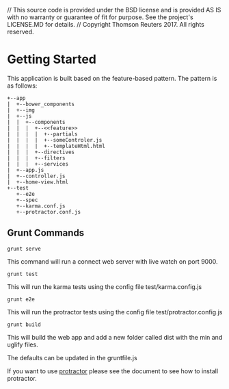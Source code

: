 // This source code is provided under the BSD license and is provided AS IS with no warranty or guarantee of fit for purpose.  See the project's LICENSE.MD for details.
// Copyright Thomson Reuters 2017. All rights reserved.

Getting Started
================
This application is built based on the feature-based pattern. The pattern is as follows:

	+--app
	|  +--bower_components
	|  +--img
    |  +--js
    |  |  +--components
    |  |  |  +--<<feature>>
    |  |  |  |  +--partials
    |  |  |  |  +--someControler.js
    |  |  |  |  +--templateHtml.html
	|  |  |  +--directives
	|  |  |  +--filters
	|  |  |  +--services
	|  +--app.js
	|  +--controller.js
	|  +--home-view.html
	+--test
	   +--e2e
	   +--spec
	   +--karma.conf.js
	   +--protractor.conf.js

Grunt Commands
--------------
	grunt serve
This command will run a connect web server with live watch on port 9000.

    grunt test
This will run the karma tests using the config file test/karma.config.js

	grunt e2e
This will run the protractor tests using the config file test/protractor.config.js

	grunt build
This will build the web app and add a new folder called dist with the min and uglify files.

The defaults can be updated in the gruntfile.js

If you want to use [protractor](protractor.md) please see the document to see how to install protractor.